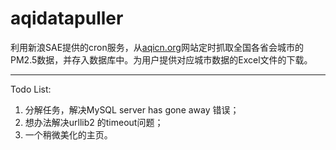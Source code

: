# aqidatapuller
利用新浪SAE提供的cron服务，从[aqicn.org](http://aqicn.org)网站定时抓取全国各省会城市的PM2.5数据，并存入数据库中。为用户提供对应城市数据的Excel文件的下载。

-----------------------------

Todo List:
1.  分解任务，解决MySQL server has gone away 错误；
2.  想办法解决urllib2 的timeout问题；
3.  一个稍微美化的主页。
